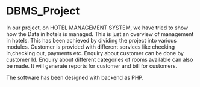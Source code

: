 # DBMS_Project

In our project, on HOTEL MANAGEMENT SYSTEM, we have tried to show how the Data in hotels is managed. This is just an overview of management in hotels. This has been achieved by dividing the project into various modules. Customer is provided with different services like checking in,checking out, payments etc. Enquiry about customer can be done by customer Id. Enquiry about different categories of rooms available can also be made. It will generate reports for customer and bill for customers.

The software has been designed with backend as PHP.

